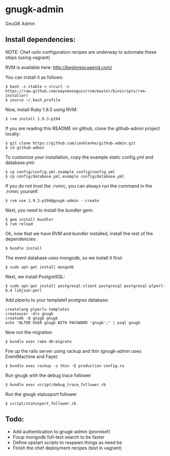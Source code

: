 gnugk-admin
===========

GnuGK Admin

## Install dependencies:

NOTE: Chef-solo configuration recipes are underway to automate these steps (using vagrant)

RVM is available here: http://beginrescueend.com/

You can install it as follows:

    $ bash -s stable < <(curl -s https://raw.github.com/wayneeseguin/rvm/master/binscripts/rvm-installer)
    $ source ~/.bash_profile

Now, install Ruby 1.9.3 using RVM:

    $ rvm install 1.9.3-p194

If you are reading this README on github, clone the github-admin project locally:

    $ git clone https://github.com/ianblenke/github-admin.git
    $ cd github-admin

To customize your installation, copy the example static config.yml and database.yml:

    $ cp config/config.yml.example config/config.yml
    $ cp config/database.yml.example config/database.yml

If you do not trust the .rvmrc, you can always run the command in the .rvmrc yourself:

    $ rvm use 1.9.3-p194@gnugk-admin --create

Next, you need to install the bundler gem:

    $ gem install bundler
    $ rvm reload

Ok, now that we have RVM and bundler installed, install the rest of the dependencies:

    $ bundle install

The event database uses mongodb, so we install it first:

    $ sudo apt-get install mongodb

Next, we install PostgreSQL:

    $ sudo apt-get install postgresql-client postgresql postgresql-plperl-8.4 libjson-perl

Add plperlu to your template1 postgres database:

    createlang plperlu template1
    createuser -drs gnugk
    createdb -O gnugk gnugk
    echo "ALTER USER gnugk WITH PASSWORD 'gnugk';" | psql gnugk

Now run the migration

    $ bundle exec rake db:migrate

Fire up the rails server using rackup and thin (gnugk-admin uses EventMachine and Faye):

    $ bundle exec rackup -s thin -E production config.ru 

Run gnugk with the debug trace follower

    $ bundle exec script/debug_trace_follower.rb

Run the gnugk statusport follower

    $ script/statusport_follower.rb

## Todo:

- Add authentication to gnugk-admin (promise!)
- Fixup mongodb full-text search to be faster
- Define upstart scripts to respawn things as need be
- Finish the chef deployment recipes (test in vagrant)

